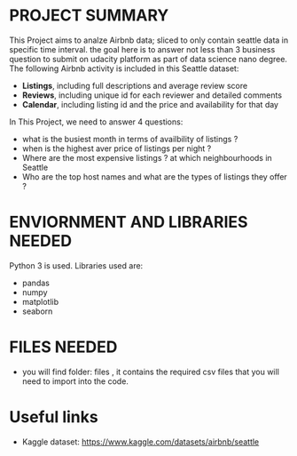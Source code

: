 # PROJECT SUMMARY
This Project aims to analze Airbnb data; sliced to only contain seattle data in specific time interval. 
the goal here is to answer not less than 3 business question to submit on udacity platform as part of data science nano degree.
The following Airbnb activity is included in this Seattle dataset:

* **Listings**, including full descriptions and average review score
* **Reviews**, including unique id for each reviewer and detailed comments
* **Calendar**, including listing id and the price and availability for that day

In This Project, we need to answer 4 questions:

* what is the busiest month in terms of availbility of listings ?
* when is the highest aver price of listings per night ?
* Where are the most expensive listings ? at which neighbourhoods in Seattle
* Who are the top host names and what are the types of listings they offer ?

# ENVIORNMENT AND LIBRARIES NEEDED
Python 3 is used. 
Libraries used are: 
* pandas
* numpy
* matplotlib
* seaborn

# FILES NEEDED
* you will find folder: files , it contains the required csv files that you will need to import into the code.

# Useful links
* Kaggle dataset: https://www.kaggle.com/datasets/airbnb/seattle

